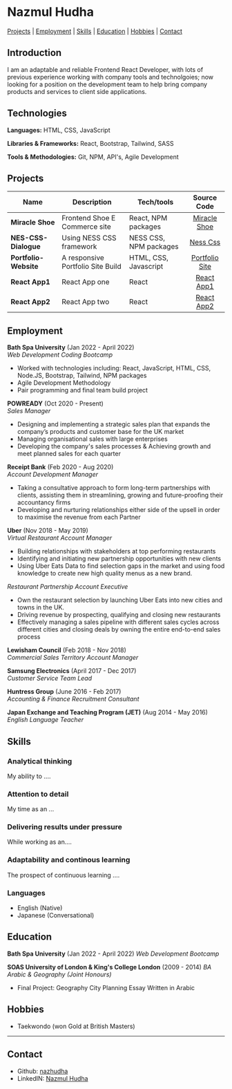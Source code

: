 # Nazmul Hudha

[Projects](#projects) | [Employment](#employment) | [Skills](#skills) | [Education](#education) | [Hobbies](#hobbies) | [Contact](#contact)

## Introduction

I am an adaptable and reliable Frontend React Developer, with lots of previous experience working with company tools and technolgoies; now looking for a position on the development team to help bring company products and services to client side applications.

## Technologies
**Languages:** HTML, CSS, JavaScript

**Libraries & Frameworks:** React, Bootstrap, Tailwind, SASS

**Tools & Methodologies:** Git, NPM, API's, Agile Development

## Projects

| Name                         | Description       | Tech/tools        | Source Code |
| ---------------------------- | ----------------- | ----------------- | :---------: |
| **Miracle Shoe** | Frontend Shoe E Commerce site   | React, NPM packages | [Miracle Shoe](https://github.com/nazhudha/miracle-shoes-ecommerce) |
| **NES-CSS-Dialogue**          | Using NESS CSS framework   |  NESS CSS, NPM packages   |  [Ness Css ](https://github.com/nazhudha/css---NES-CSS-Dialogue)  |
| **Portfolio-Website**         |  A responsive Portfolio Site Build   |  HTML, CSS, Javascript   |  [Portfolio Site](https://github.com/nazhudha/Portfolio-Website)  |
| **React App1**    |  React App one  |  React  |  [React App1](https://github.com/nazhudha?tab=repositories)  |
| **React App2**    |  React App two  |  React  |  [React App2](https://github.com/nazhudha?tab=repositories)  |

## Employment

**Bath Spa University** (Jan 2022 - April 2022)  
_Web Development Coding Bootcamp_

- Worked with technologies including: React, JavaScript, HTML, CSS, Node.JS, Bootstrap, Tailwind, NPM packages 
- Agile Development Methodology
- Pair programming and final team build project 

**POWREADY** (Oct 2020 - Present)  
_Sales Manager_

- Designing and implementing a strategic sales plan that expands the company’s products and customer base for the UK market 
- Managing organisational sales with large enterprises 
- Developing the company's sales processes & Achieving growth and meet planned sales for each quarter

**Receipt Bank** (Feb 2020 - Aug 2020)  
_Account Development Manager_

- Taking a consultative approach to form long-term partnerships with clients, assisting them in streamlining, growing and future-proofing their accountancy firms
- Developing and nurturing relationships either side of the upsell in order to maximise the revenue from each Partner 

**Uber** (Nov 2018 - May 2019)  
_Virtual Restaurant Account Manager_

- Building relationships with stakeholders at top performing restaurants 
- Identifying and initiating new partnership opportunities with new clients 
- Using Uber Eats Data to find selection gaps in the market and using food knowledge to create new high quality menus as a new brand. 

_Restaurant Partnership Account Executive_
- Own the restaurant selection by launching Uber Eats into new cities and towns in the UK.
- Driving revenue by prospecting, qualifying and closing new restaurants 
- Effectively managing a sales pipeline with different sales cycles across different cities and closing deals by owning the entire end-to-end sales process


**Lewisham Council** (Feb 2018 - Nov 2018)  
_Commercial Sales Territory Account Manager_

**Samsung Electronics** (April 2017 - Dec 2017)  
_Customer Service Team Lead_

**Huntress Group** (June 2016 - Feb 2017)  
_Accounting & Finance Recruitment Consultant_

**Japan Exchange and Teaching Program (JET)** (Aug 2014 - May 2016)  
_English Language Teacher_


## Skills

### Analytical thinking

My ability to ....

### Attention to detail

My time as an ...
  
### Delivering results under pressure

While working as an....

### Adaptability and continous learning

The prospect of continuous learning ....
  
### Languages  

- English (Native)
- Japanese (Conversational)

## Education

**Bath Spa University** (Jan 2022 - April 2022) 
_Web Development Bootcamp_


**SOAS University of London & King's College London** (2009 - 2014)
_BA Arabic & Geography (Joint Honours)_

- Final Project: Geography City Planning Essay Written in Arabic 

## Hobbies

- Taekwondo (won Gold at British Masters)

***

## Contact
- Github: [nazhudha](https://github.com/nazhudha?tab=repositories)
- LinkedIN: [Nazmul Hudha](https://www.linkedin.com/in/nazmul-h-7a44b7116/)